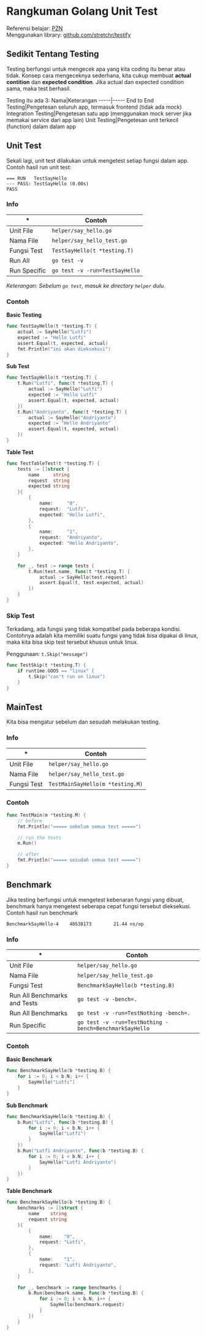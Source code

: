 # Rangkuman Golang Unit Test

Referensi belajar: [PZN](https://www.youtube.com/watch?v=t9QJPE5vwhs) \
Menggunakan library: [github.com/stretchr/testify](https://pkg.go.dev/github.com/stretchr/testify)

## Sedikit Tentang Testing

Testing berfungsi untuk mengecek apa yang kita coding itu benar atau tidak. Konsep cara mengeceknya sederhana, kita cukup membuat **actual contition** dan **expected condition**. Jika actual dan expected condition sama, maka test berhasil.

Testing itu ada 3:
Nama|Keterangan
-----|-----
End to End Testing|Pengetesan seluruh app, termasuk frontend (tidak ada mock)
Integration Testing|Pengetesan satu app (menggunakan mock server jika memakai service dari app lain)
Unit Testing|Pengetesan unit terkecil (function) dalam dalam app

## Unit Test

Sekali lagi, unit test dilakukan untuk mengetest setiap fungsi dalam app. Contoh hasil run unit test:
```
=== RUN   TestSayHello
--- PASS: TestSayHello (0.00s)
PASS
```

### Info

*|Contoh
---|---
Unit File|`helper/say_hello.go`
Nama File|`helper/say_hello_test.go`
Fungsi Test|`TestSayHello(t *testing.T)`
Run All|`go test -v`
Run Specific|`go test -v -run=TestSayHello`

*Keterangan: Sebelum `go test`, masuk ke directory `helper` dulu.*

### Contoh

**Basic Testing**
```go
func TestSayHello(t *testing.T) {
	actual := SayHello("Lutfi")
	expected := "Hello Lutfi"
	assert.Equal(t, expected, actual)
	fmt.Println("ini akan dieksekusi")
}
```

**Sub Test**
```go
func TestSayHello(t *testing.T) {
	t.Run("Lutfi", func(t *testing.T) {
		actual := SayHello("Lutfi")
		expected := "Hello Lutfi"
		assert.Equal(t, expected, actual)
	})
	t.Run("Andriyanto", func(t *testing.T) {
		actual := SayHello("Andriyanto")
		expected := "Hello Andriyanto"
		assert.Equal(t, expected, actual)
	})
}
```

**Table Test**
```go
func TestTableTest(t *testing.T) {
	tests := []struct {
		name     string
		request  string
		expected string
	}{
		{
			name:     "0",
			request:  "Lutfi",
			expected: "Hello Lutfi",
		},
		{
			name:     "1",
			request:  "Andriyanto",
			expected: "Hello Andriyanto",
		},
	}

	for _, test := range tests {
		t.Run(test.name, func(t *testing.T) {
			actual := SayHello(test.request)
			assert.Equal(t, test.expected, actual)
		})
	}
}
```

### Skip Test

Terkadang, ada fungsi yang tidak kompatibel pada beberapa kondisi. Contohnya adalah kita memiliki suatu fungsi yang tidak bisa dipakai di linux, maka kita bisa skip test tersebut khusus untuk linux.

Penggunaan: `t.Skip("message")`

```go
func TestSkip(t *testing.T) {
	if runtime.GOOS == "linux" {
		t.Skip("can't run on linux")
	}
}

```

## MainTest

Kita bisa mengatur sebelum dan sesudah melakukan testing.

### Info

*|Contoh
---|---
Unit File|`helper/say_hello.go`
Nama File|`helper/say_hello_test.go`
Fungsi Test|`TestMainSayHello(m *testing.M)`

### Contoh

```go
func TestMain(m *testing.M) {
	// before
	fmt.Println("===== sebelum semua test =====")

	// run the tests
	m.Run()

	// after
	fmt.Println("===== sesudah semua test =====")
}
```

## Benchmark

Jika testing berfungsi untuk mengetest kebenaran fungsi yang dibuat, benchmark hanya mengetest seberapa cepat fungsi tersebut dieksekusi. Contoh hasil run benchmark
```
BenchmarkSayHello-4    48538173        21.44 ns/op
```

### Info

*|Contoh
---|---
Unit File|`helper/say_hello.go`
Nama File|`helper/say_hello_test.go`
Fungsi Test|`BenchmarkSayHello(b *testing.B)`
Run All Benchmarks and Tests|`go test -v -bench=.`
Run All Benchmarks|`go test -v -run=TestNothing -bench=.`
Run Specific|`go test -v -run=TestNothing -bench=BenchmarkSayHello`

### Contoh

**Basic Benchmark**
```go
func BenchmarkSayHello(b *testing.B) {
	for i := 0; i < b.N; i++ {
		SayHello("Lutfi")
	}
}
```

**Sub Benchmark**
```go
func BenchmarkSayHello(b *testing.B) {
	b.Run("Lutfi", func(b *testing.B) {
		for i := 0; i < b.N; i++ {
			SayHello("Lutfi")
		}
	})
	b.Run("Lutfi Andriyanto", func(b *testing.B) {
		for i := 0; i < b.N; i++ {
			SayHello("Lutfi Andriyanto")
		}
	})
}
```

**Table Benchmark**
```go
func BenchmarkSayHello(b *testing.B) {
	benchmarks := []struct {
		name    string
		request string
	}{
		{
			name:    "0",
			request: "Lutfi",
		},
		{
			name:    "1",
			request: "Lutfi Andriyanto",
		},
	}

	for _, benchmark := range benchmarks {
		b.Run(benchmark.name, func(b *testing.B) {
			for i := 0; i < b.N; i++ {
				SayHello(benchmark.request)
			}
		})
	}
}
```
